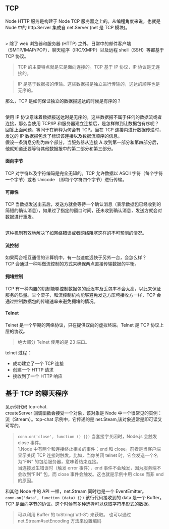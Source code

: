 ## TCP

Node HTTP 服务是构建于 Node TCP 服务器之上的。从编程角度来说，也就是 Node 中的 http.Server 集成自 net.Server (net 是 TCP 模块)。

<br>
> 除了 web 浏览器和服务器 (HTTP) 之外，日常中的邮件客户端（SMTP/IMAP/POP）、聊天程序（IRC/XMPP）以及远程 shell（SSH）等都基于 TCP 协议。

> TCP 的主要特点就是它是面向连接的。TCP 基于 IP 协议，IP 协议是无连接的。

> IP 是基于数据报的传输。这些数据报是独立进行传输的，送达的顺序也是无序的。

那么，TCP 是如何保证独立的数据报送达的时候是有序的？

<br>
使用 IP 协议意味着数据报送达时是无序的，这些数据报不属于任何的数据流或者连接，那么当使用 TCP/IP 和服务器建立连接后，是怎样做到让数据包有序呢？
<br>
回答上面问题，等同于在解释为何会有 TCP。当在 TCP 连接内进行数据传递时，发送的 IP 数据报包含了标识该连接以及数据流顺序的信息。
<br>
假设一条消息分割为四个部分，当服务器从连接 A 收到第一部分和第四部分后，他就知道还要等待其他数据报中的第二部分和第三部分。


#### 面向字节

TCP 对字符以及字符编码是完全无知的。TCP 允许数据以 ASCII 字符（每个字符一个字节）或者 Unicode （即每个字符四个字节）进行传输。

#### 可靠性

TCP 当数据发送出去后，发送方就会等待一个确认消息（表示数据包已经收到的简短的确认消息），如果过了指定的窗口时间，还未收到确认消息，发送方就会对数据进行重发。

<br>
这种机制有效地解决了如网络错误或者网络阻塞这样的不可预测的情况。

#### 流控制

如果两台相互通信的计算机中，有一台速度远快于另外一台，会怎么样？
<br>
TCP 会通过一种叫做流控制的方式来确保两点直接传输数据的平衡。

#### 拥堵控制

TCP 有一种内置的机制能够控制数据包的延迟率及丢包率不会太高，以此来保证服务的质量。举个栗子，和流控制机构能够避免发送方压垮接收方一样，TCP 会通过控制数据包的传输速率来避免拥堵的情况。

#### Telnet

Telnet 是一个早期的网络协议，只在提供双向的虚拟终端。Telnet 是 TCP 协议上层的协议。

> 绝大部分 Telnet 使用的是 23 端口。

telnet 过程：

- 成功建立了一个 TCP 连接
- 创建一个 HTTP 请求
- 接收到了一个 HTTP 响应


## 基于 TCP 的聊天程序

见示例代码 tcp-chat.
<br>
createServer 回调函数会接受一个对象，该对象是 Node 中一个很常见的实例：流（Stream）。tcp-chat 示例中，它传递的是 net.Steam,该对象通常是即可读又可写的。
> `conn.on('close', function () {})` 当套接字关闭时，Node.js 会触发 close 事件。<br>
> 1.Node 中有两个和连接终止相关的事件：end 和 close。前者是当客户端显示关闭 TCP 连接时触发。比如，当你关闭 telnet 时，它会发送一个名为“FIN” 的包给服务器，意味着结束连接。<br>
> 当连接发生错误时（触发 error 事件），end 事件不会触发，因为服务端不会收到“FIN” 包，而 close 事件会触发。这也就是示例中用 close 而非 end 的原因。

和其他 Node 中的 API 一样，net.Stream 同时也是一个 EventEmitter。
<br>
`conn.on('data', function (data) {})` 该行代码接收到的 data 是一个 Buffer。TCP 是面向字节的协议。这个时候有多种选择可以获取字符串形式的数据。
> 可以利用 Buffer 的 toString('utf-8') 来获取。
> 也可以通过 net.Stream#setEncoding 方法来设置编码

